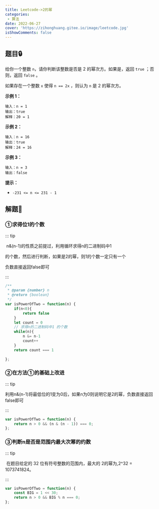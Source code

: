 ```yaml
---
title: Leetcode->2的幂
categories: 
 - 算法
date: 2022-06-27
cover: 'https://zihonghuang.gitee.io/image/leetcode.jpg'
isShowComments: false
---
```


## 题目:lock:

给你一个整数 `n`，请你判断该整数是否是 2 的幂次方。如果是，返回 `true` ；否则，返回 `false` 。

如果存在一个整数 `x` 使得 `n == 2x` ，则认为 `n` 是 2 的幂次方。

**示例 1：**

```
输入：n = 1
输出：true
解释：20 = 1
```

**示例 2：**

```
输入：n = 16
输出：true
解释：24 = 16
```

**示例 3：**

```
输入：n = 3
输出：false
```

**提示：**

- `-231 <= n <= 231 - 1`

##  解题:key:

### ①求得位1的个数

::: tip

​	n&(n-1)的性质之前提过，利用循环求得n的二进制码中1

的个数，然后进行判断，如果是2的幂，则1的个数一定只有一个

负数直接返回false即可

:::

```javascript
/**
 * @param {number} n
 * @return {boolean}
 */
var isPowerOfTwo = function(n) {
    if(n<0){
        return false
    }
    let count = 0
    // 求得n的二进制码中1 的个数
    while(n){
        n &= n-1
        count++
    }
    return count === 1
    
};
```

### ②在方法①的基础上改进

::: tip

​	利用n&(n-1)将最低位的1变为0后，如果n为0则说明它是2的幂，负数直接返回false即可

:::

```javascript
var isPowerOfTwo = function(n) {
    return n > 0 && (n & (n - 1)) === 0;
};
```

### ③判断n是否是范围内最大次幂的约数

::: tip

​	在题目给定的 32 位有符号整数的范围内，最大的 2的幂为,2^32 = 1073741824。

:::

```javascript
var isPowerOfTwo = function(n) {
    const BIG = 1 << 30;
    return n > 0 && BIG % n === 0;
};
```

